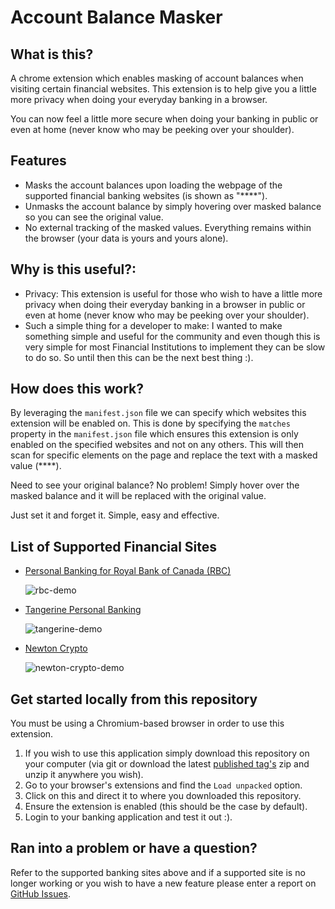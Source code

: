 # Account Balance Masker

## What is this?
A chrome extension which enables masking of account balances when visiting certain financial websites. This extension is to help give you a little more privacy when doing your everyday banking in a browser. 

You can now feel a little more secure when doing your banking in public or even at home (never know who may be peeking over your shoulder).

## Features

- Masks the account balances upon loading the webpage of the supported financial banking websites (is shown as "****"). 
- Unmasks the account balance by simply hovering over masked balance so you can see the original value.
- No external tracking of the masked values. Everything remains within the browser (your data is yours and yours alone).

## Why is this useful?:
- Privacy: This extension is useful for those who wish to have a little more privacy when doing their everyday banking in a browser in public or even at home (never know who may be peeking over your shoulder).
- Such a simple thing for a developer to make: I wanted to make something simple and useful for the community and even though this is very simple for most Financial Institutions to implement they can be slow to do so. So until then this can be the next best thing :). 

## How does this work?
By leveraging the `manifest.json` file we can specify which websites this extension will be enabled on. This is done by specifying the `matches` property in the `manifest.json` file which ensures this extension is only enabled on the specified websites and not on any others. This will then scan for specific elements on the page and replace the text with a masked value (****). 

Need to see your original balance? No problem! Simply hover over the masked balance and it will be replaced with the original value.

Just set it and forget it. Simple, easy and effective.

## List of Supported Financial Sites 
- [Personal Banking for Royal Bank of Canada (RBC)](https://www.rbcroyalbank.com/personal.html)

    ![rbc-demo](https://user-images.githubusercontent.com/40838156/200197616-6efdf406-ceda-4355-aa86-bdcf12b80bcd.gif)
    
- [Tangerine Personal Banking](https://www.tangerine.ca/)

    ![tangerine-demo](https://user-images.githubusercontent.com/40838156/201499082-5faa7384-9bf6-488f-92a8-c4ac95380a03.gif)

- [Newton Crypto](https://www.newton.co/dashboard)

    ![newton-crypto-demo](https://user-images.githubusercontent.com/40838156/223011525-f6220869-e660-47d4-966a-18acd2116fae.gif)


## Get started locally from this repository
You must be using a Chromium-based browser in order to use this extension. 

1. If you wish to use this application simply download this repository on your computer (via git or download the latest [published tag's](https://github.com/jdboisvert/account-balance-mask/tags) zip and unzip it anywhere you wish). 
2. Go to your browser's extensions and find the `Load unpacked` option. 
3. Click on this and direct it to where you downloaded this repository. 
4. Ensure the extension is enabled (this should be the case by default). 
5. Login to your banking application and test it out :).

## Ran into a problem or have a question? 
Refer to the supported banking sites above and if a supported site is no longer working or you wish to have a new feature please enter a report on [GitHub Issues](https://github.com/jdboisvert/account-balance-mask/issues).

